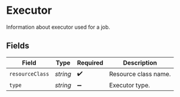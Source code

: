 # Executor

Information about executor used for a job.


## Fields

| Field                | Type                 | Required             | Description          |
| -------------------- | -------------------- | -------------------- | -------------------- |
| `resourceClass`      | *string*             | :heavy_check_mark:   | Resource class name. |
| `type`               | *string*             | :heavy_minus_sign:   | Executor type.       |